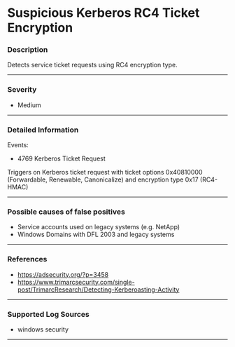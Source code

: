 # Suspicious Kerberos RC4 Ticket Encryption
### Description

Detects service ticket requests using RC4 encryption type.

-------------------
### Severity

- Medium

-------------------

### Detailed Information

Events:
  - 4769 Kerberos Ticket Request
 
 Triggers on Kerberos ticket request with ticket options 0x40810000 (Forwardable, Renewable, Canonicalize) and encryption type
 0x17 (RC4-HMAC)

-------------------

### Possible causes of false positives

- Service accounts used on legacy systems (e.g. NetApp)
- Windows Domains with DFL 2003 and legacy systems

-------------------
### References

- https://adsecurity.org/?p=3458
- https://www.trimarcsecurity.com/single-post/TrimarcResearch/Detecting-Kerberoasting-Activity

-------------------
### Supported Log Sources

- windows security

-------------------
